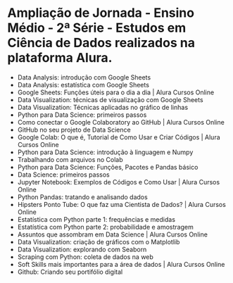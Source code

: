 # Ampliação de Jornada - Ensino Médio - 2ª Série - Estudos em Ciência de Dados realizados na plataforma Alura.
* Data Analysis: introdução com Google Sheets
* Data Analysis: estatística com Google Sheets
* Google Sheets: Funções úteis para o dia a dia | Alura Cursos Online
* Data Visualization: técnicas de visualização com Google Sheets
* Data Visualization: Técnicas aplicadas no gráfico de linhas
* Python para Data Science: primeiros passos
* Como conectar o Google Colaboratory ao GitHub | Alura Cursos Online
* GitHub no seu projeto de Data Science
* Google Colab: O que é, Tutorial de Como Usar e Criar Códigos | Alura Cursos Online
* Python para Data Science: introdução à linguagem e Numpy
* Trabalhando com arquivos no Colab
* Python para Data Science: Funções, Pacotes e Pandas básico
* Data Science: primeiros passos
* Jupyter Notebook: Exemplos de Códigos e Como Usar | Alura Cursos Online
* Python Pandas: tratando e analisando dados
* Hipsters Ponto Tube: O que faz uma Cientista de Dados? | Alura Cursos Online
* Estatística com Python parte 1: frequências e medidas
* Estatística com Python parte 2: probabilidade e amostragem
* Assuntos que assombram em Data Science | Alura Cursos Online
* Data Visualization: criação de gráficos com o Matplotlib
* Data Visualization: explorando com Seaborn
* Scraping com Python: coleta de dados na web
* Soft Skills mais importantes para a área de dados | Alura Cursos Online
* Github: Criando seu portifólio digital
